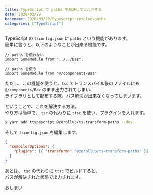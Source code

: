 ```yaml
---
title: TypeScript で paths を解決してビルドする
date: 2020/03/29
basename: 2020/03/29/typescript-resolve-paths
categories: ["TypeScript"]
---
```


TypeScript の `tsconfig.json` に `paths` という機能があります。  
簡単に言うと、以下のようなことが出来る機能です。

```typescript:src/components/FooBar/SubFooBar/index.tsx
// paths を使わない
import SomeModule from "../../Baz";

// paths を使う
import SomeModule from "@/components/Baz"
```

ただし、この機能を使うと、`tsc` でトランスパイル後のファイルにも  
`@/components/Baz` のまま出力されてしまい、  
ライブラリとして配布する際、パス解決が出来なくなってしまいます。

ということで、これを解決する方法。  
やり方は簡単で、 `tsc` の代わりに `ttsc` を使い、プラグインを入れます。

```bash
$ yarn add ttypescript @zerollup/ts-transform-paths --dev
```

そして `tsconfig.json` を編集します。

```json
{
  "compilerOptions": {
    "plugins": [{ "transform": "@zerollup/ts-transform-paths" }]
  }
}
```

あとは、 `tsc` の代わりに `ttsc` でビルドすると、  
パスが解決された状態で出力されます。

おしまい
